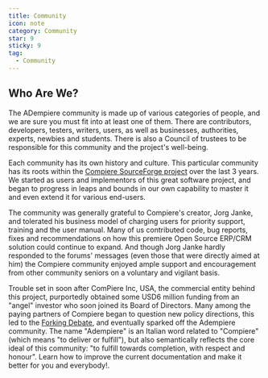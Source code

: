 ```yaml
---
title: Community
icon: note
category: Community
star: 9
sticky: 9
tag:
  - Community
---
```


## Who Are We?
 
The ADempiere community is made up of various categories of people, and we are sure you must fit into at least one of them. There are contributors, developers, testers, writers, users, as well as businesses, authorities, experts, newbies and students. There is also a Council of trustees to be responsible for this community and the project's well-being.

Each community has its own history and culture. This particular community has its roots within the [Compiere SourceForge project](http://sf.net/projects/compiere) over the last 3 years. We started as users and implementors of this great software project, and began to progress in leaps and bounds in our own capability to master it and even extend it for various end-users.

The community was generally grateful to Compiere's creator, Jorg Janke, and tolerated his business model of charging users for priority support, training and the user manual. Many of us contributed code, bug reports, fixes and recommendations on how this premiere Open Source ERP/CRM solution could continue to expand. And though Jorg Janke hardly responded to the forums' messages (even those that were directly aimed at him) the Compiere community enjoyed ample support and encouragement from other community seniors on a voluntary and vigilant basis.

Trouble set in soon after ComPiere Inc, USA, the commercial entity behind this project, purportedly obtained some USD6 million funding from an "angel" investor who soon joined its Board of Directors. Many among the paying partners of Compiere began to question new policy directions, this led to the [Forking Debate](http://www.compiere.com/about/board.html), and eventually sparked off the Adempiere community. The name "Adempiere" is an Italian word related to "Compiere" (which means "to deliver or fulfill"), but also semantically reflects the core ideal of this community: "to fulfill towards completion, with respect and honour".
Learn how to improve the current documentation and make it better for you and everybody!.
